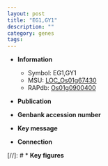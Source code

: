 ```yaml
---
layout: post
title: "EG1,GY1"
description: ""
category: genes
tags: 
---
```


* **Information**  
    + Symbol: EG1,GY1  
    + MSU: [LOC_Os01g67430](http://rice.uga.edu/cgi-bin/ORF_infopage.cgi?orf=LOC_Os01g67430)  
    + RAPdb: [Os01g0900400](http://rapdb.dna.affrc.go.jp/viewer/gbrowse_details/irgsp1?name=Os01g0900400)  

* **Publication**  

* **Genbank accession number**  

* **Key message**  

* **Connection**  

[//]: # * **Key figures**  


